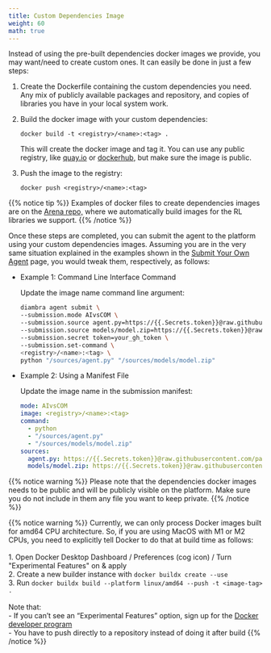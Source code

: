 ```yaml
---
title: Custom Dependencies Image
weight: 60
math: true
---
```


Instead of using the pre-built dependencies docker images we provide, you may want/need to create custom ones. It can easily be done in just a few steps:

1. Create the Dockerfile containing the custom dependencies you need. Any mix of publicly available packages and repository, and copies of libraries you have in your local system work.

2. Build the docker image with your custom dependencies:

   ```shell
   docker build -t <registry>/<name>:<tag> .
   ```

   This will create the docker image and tag it. You can use any public registry, like <a href="https://quay.io" target="_blank">quay.io</a> or <a href="https://hub.docker.com" target="_blank">dockerhub,</a> but make sure the image is public.

3. Push the image to the registry:

    ```shell
    docker push <registry>/<name>:<tag>
    ```


{{% notice tip %}}
Examples of docker files to create dependencies images are on the <a href="https://github.com/diambra/arena/tree/main/images" target='_blank'>Arena repo,</a> where we automatically build images for the RL libraries we support.
{{% /notice %}}



Once these steps are completed, you can submit the agent to the platform using your custom dependencies images. Assuming you are in the very same situation explained in the examples shown in the <a href="/competitionplatform/howtosubmitanagent/submityourownagent/#example-1-using-a-manifest-file-suggested">Submit Your Own Agent</a> page, you would tweak them, respectively, as follows:

- Example 1: Command Line Interface Command

  Update the image name command line argument:
  ```sh
  diambra agent submit \
  --submission.mode AIvsCOM \
  --submission.source agent.py=https://{{.Secrets.token}}@raw.githubusercontent.com/path/to/trained-agent/your_agent.py \
  --submission.source models/model.zip=https://{{.Secrets.token}}@raw.githubusercontent.com/path/to/nn-weights/your_model.zip \
  --submission.secret token=your_gh_token \
  --submission.set-command \
  <registry>/<name>:<tag> \
  python "/sources/agent.py" "/sources/models/model.zip"
  ```

- Example 2: Using a Manifest File

  Update the image name in the submission manifest:
  ```yaml
  mode: AIvsCOM
  image: <registry>/<name>:<tag>
  command:
    - python
    - "/sources/agent.py"
    - "/sources/models/model.zip"
  sources:
    agent.py: https://{{.Secrets.token}}@raw.githubusercontent.com/path/to/trained-agent/your_agent.py
    models/model.zip: https://{{.Secrets.token}}@raw.githubusercontent.com/path/to/nn-weights/your_model.zip
  ```

{{% notice warning %}}
Please note that the dependencies docker images needs to be public and will be publicly visible on the platform. Make sure you do not include in them any file you want to keep private.
{{% /notice %}}

{{% notice warning %}}
Currently, we can only process Docker images built for amd64 CPU architecture. So, if you are using MacOS with M1 or M2 CPUs, you need to explicitly tell Docker to do that at build time as follows:<br><br>1. Open Docker Desktop Dashboard / Preferences (cog icon) / Turn "Experimental Features" on & apply<br>2. Create a new builder instance with `docker buildx create --use`<br>3. Run `docker buildx build --platform linux/amd64 --push -t <image-tag> .`<br><br>Note that:<br>- If you can’t see an “Experimental Features” option, sign up for the <a href="https://www.docker.com/community/get-involved/developer-preview/" target="_blank">Docker developer program</a><br>- You have to push directly to a repository instead of doing it after build
{{% /notice %}}
